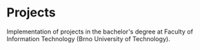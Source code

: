 # Projects

Implementation of projects in the bachelor's degree at Faculty of Information Technology (Brno University of Technology).
